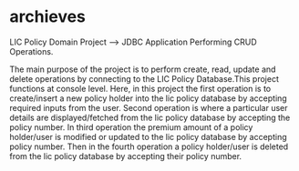 # archieves
LIC Policy Domain Project --> JDBC Application Performing CRUD Operations.

The main purpose of the project is to perform create, read, update and delete operations by connecting to the LIC Policy Database.This project functions at console level. Here, 
in this project the first operation is to create/insert a new policy holder into the lic policy database by accepting required inputs from the user. Second operation is where a 
particular user details are displayed/fetched from the lic policy database by accepting the policy number. In third operation the premium amount of a policy holder/user is 
modified or updated to the lic policy database by accepting policy number. Then in the fourth operation a policy holder/user is deleted from the lic policy database by accepting 
their policy number. 

